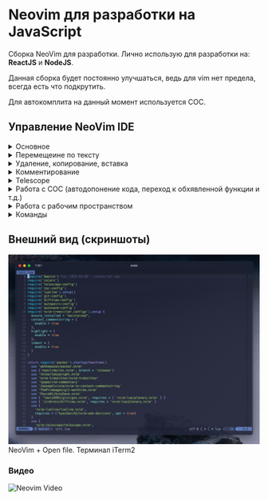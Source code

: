 # Neovim для разработки на JavaScript

Сборка NeoVim для разработки. Лично использую для разработки на: **ReactJS** и **NodeJS**.

Данная сборка будет постоянно улучшаться, ведь для vim нет предела, всегда есть что подкрутить.

Для автокомплита на данный момент используется COC.

## Управление NeoVim IDE

<details>
<summary>Основное</summary>
**ESC** - выйти в командные режим

**i** - войти в режим набора текста на текущей позиции курсора

**a -** войти в режим набора текста на следующей позиции курсора ****

**A** - войти в режим набора текста в конце текущей строки

**o** - войти в режим набора текста на строке ниже, создав её

**:q!** - выйти из редактора без сохранения

**:wq!** - сохранить изменения и выйти
</details>

<details>
<summary>Перемещеине по тексту</summary>

**h** - влево

**k** - вверх

**l** - вправо

**j** - вниз

**w** - на начало следующего слова

**e** - на конец следующего слова

**b** - на начало предыдущего слова

**0** - в начало строки

**$** - в конец строки

**gg** - начало документа

**G** - конец документа

**5gg** - на строку 5

**/test** - найти вхождение по слову

**n** - перейти к следующему вхождению

**N** - перейти к предыдущему вхождению

**?test** - найти вхождение в документе выше и перейти к нему

**vi’** - выделить текст между кавычками (скобками и так далее)
</details>

<details>
<summary>Удаление, копирование, вставка</summary>

**x** - вырезать символ под курсором или выделенный текст

**dd** - вырезать всю строку

**dw** - вырезать до конца слова от текущей позиции

**diw** - вырезать все слово, не зависимо где находится курсор

**d$** - вырезать до конца строки

**p** - вставить раннее вырезанное справа от курсора

**P** - вставить ранее вырезанное слева от курсора

**u** - отмена предыдущего действия

**CTRL + R** - повтор отмененного действия

**.** - повторить последнее действие еще раз

**5dw** - удалить пять слов

**V** - режим выделения целой строки

**y** - копирование

**p** - вставка после курсором

**P** - вставка перед курсором
</details>

<details>
<summary>Комментирование</summary>

**gcc** - комментирование/разкоментирование строки (плагин vim commentary)

**gc** - комментирование/разкомментаирование выделенного блока
</details>

<details>
<summary>Telescope</summary>

**Ctrl + P** - поиск файла

**Ctrl + F** - поиск по файлам (grep)

**Ctrl + B** - последние открытые файлы (buffers)

**Ctrl + T** - git worktree

**Ctrl + G** - все ветки git 
</details>

<details>
<summary> Работа с COC (автодопонение кода, переход к обхявленной функции и т.д.)</summary>

**gd** - перейти к объявлению 

**K** - показать документацию

**space + rn** - переименование (рефакторинг) 

**space + f** - запуск prettier

**space + l** - запуск eslint

**Ctrl + R** - обновить файл (refrash)

**space + .** - вызвать окно с возможными действиями
</details>

<details>
<summary>Работа с рабочим пространством</summary>

**vs** - вертикальное разделение

**sp** - горизонтальное разделение

**tn** - новый таб

**tk** - следующий таб

**tj** - предудущий таб

**to** - закрытие табов

**Ctrl + n** - открытие справа дерево файлов

**space + t** - открытие терминала

**Ctrl + O** - возвращение к прошлой локации (например, к прошлому файлу редактирования)
</details>

<details>
<summary>Команды</summary>

**:MarkdownPreview** - запускает браузер с просмотром markdown документа в реальном времени

</details>

## Внешний вид (скриншоты)

![Neovim + Open file](./images/screenshot_code.png)
NeoVim + Open file. Терминал iTerm2 


### Видео

![Neovim Video](./images/neovim.gif)

